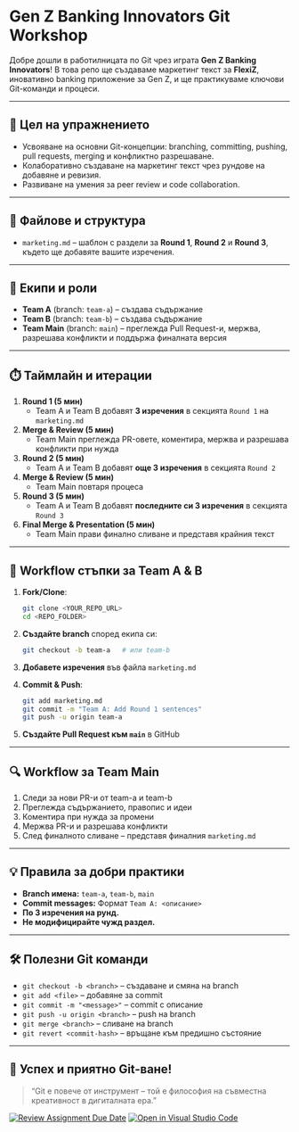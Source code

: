 # Gen Z Banking Innovators Git Workshop

Добре дошли в работилницата по Git чрез играта **Gen Z Banking Innovators**! В това репо ще създаваме маркетинг текст за **FlexiZ**, иновативно banking приложение за Gen Z, и ще практикуваме ключови Git-команди и процеси.

---

## 🎯 Цел на упражнението
- Усвояване на основни Git-концепции: branching, committing, pushing, pull requests, merging и конфликтно разрешаване.
- Колаборативно създаване на маркетинг текст чрез рундове на добавяне и ревизия.
- Развиване на умения за peer review и code collaboration.

---

## 📝 Файлове и структура
- `marketing.md` – шаблон с раздели за **Round 1**, **Round 2** и **Round 3**, където ще добавяте вашите изречения.

---

## 👥 Екипи и роли
- **Team A** (branch: `team-a`) – създава съдържание
- **Team B** (branch: `team-b`) – създава съдържание
- **Team Main** (branch: `main`) – преглежда Pull Request-и, мержва, разрешава конфликти и поддържа финалната версия

---

## ⏱️ Таймлайн и итерации
1. **Round 1 (5 мин)**
   - Team A и Team B добавят **3 изречения** в секцията `Round 1` на `marketing.md`
2. **Merge & Review (5 мин)**
   - Team Main преглежда PR-овете, коментира, мержва и разрешава конфликти при нужда
3. **Round 2 (5 мин)**
   - Team A и Team B добавят **още 3 изречения** в секцията `Round 2`
4. **Merge & Review (5 мин)**
   - Team Main повтаря процеса
5. **Round 3 (5 мин)**
   - Team A и Team B добавят **последните си 3 изречения** в секцията `Round 3`
6. **Final Merge & Presentation (5 мин)**
   - Team Main прави финално сливане и представя крайния текст

---

## 🚀 Workflow стъпки за Team A & B

1. **Fork/Clone**:
   ```bash
   git clone <YOUR_REPO_URL>
   cd <REPO_FOLDER>
   ```

2. **Създайте branch** според екипа си:
   ```bash
   git checkout -b team-a   # или team-b
   ```

3. **Добавете изречения** във файла `marketing.md`

4. **Commit & Push**:
   ```bash
   git add marketing.md
   git commit -m "Team A: Add Round 1 sentences"
   git push -u origin team-a
   ```

5. **Създайте Pull Request към `main`** в GitHub

---

## 🔍 Workflow за Team Main

1. Следи за нови PR-и от team-a и team-b
2. Преглежда съдържанието, правопис и идеи
3. Коментира при нужда за промени
4. Мержва PR-и и разрешава конфликти
5. След финалното сливане – представя финалния `marketing.md`

---

## 💡 Правила за добри практики
- **Branch имена:** `team-a`, `team-b`, `main`
- **Commit messages:** Формат `Team A: <описание>`
- **По 3 изречения на рунд.**
- **Не модифицирайте чужд раздел.**

---

## 🛠️ Полезни Git команди
- `git checkout -b <branch>` – създаване и смяна на branch
- `git add <file>` – добавяне за commit
- `git commit -m "<message>"` – commit с описание
- `git push -u origin <branch>` – push на branch
- `git merge <branch>` – сливане на branch
- `git revert <commit-hash>` – връщане към предишно състояние

---

## 🎉 Успех и приятно Git-ване!

> “Git е повече от инструмент – той е философия на съвместна креативност в дигиталната ера.”

[![Review Assignment Due Date](https://classroom.github.com/assets/deadline-readme-button-22041afd0340ce965d47ae6ef1cefeee28c7c493a6346c4f15d667ab976d596c.svg)](https://classroom.github.com/a/HhZNnQ4h)
[![Open in Visual Studio Code](https://classroom.github.com/assets/open-in-vscode-2e0aaae1b6195c2367325f4f02e2d04e9abb55f0b24a779b69b11b9e10269abc.svg)](https://classroom.github.com/online_ide?assignment_repo_id=19730074&assignment_repo_type=AssignmentRepo)
